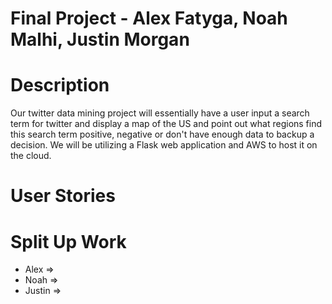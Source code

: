 # Final Project - Alex Fatyga, Noah Malhi, Justin Morgan

# Description
Our twitter data mining project will essentially have a user input a search term for twitter and display a map of the US and point out what regions find this search term positive, negative or don't have enough data to backup a decision. We will be utilizing a Flask web application and AWS to host it on the cloud.

# User Stories

# Split Up Work
- Alex =>
- Noah =>
- Justin =>

